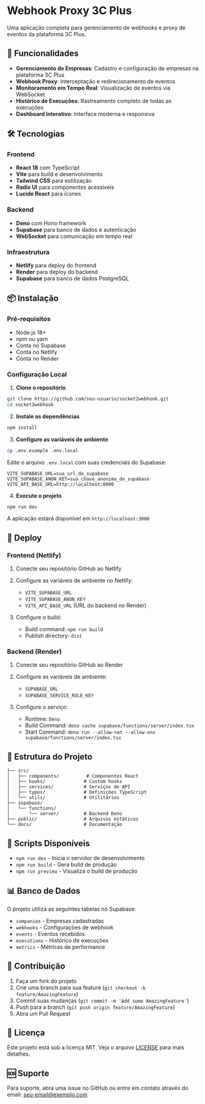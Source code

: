 # Webhook Proxy 3C Plus

Uma aplicação completa para gerenciamento de webhooks e proxy de eventos da plataforma 3C Plus.

## 🚀 Funcionalidades

- **Gerenciamento de Empresas**: Cadastro e configuração de empresas na plataforma 3C Plus
- **Webhook Proxy**: Interceptação e redirecionamento de eventos
- **Monitoramento em Tempo Real**: Visualização de eventos via WebSocket
- **Histórico de Execuções**: Rastreamento completo de todas as execuções
- **Dashboard Interativo**: Interface moderna e responsiva

## 🛠️ Tecnologias

### Frontend
- **React 18** com TypeScript
- **Vite** para build e desenvolvimento
- **Tailwind CSS** para estilização
- **Radix UI** para componentes acessíveis
- **Lucide React** para ícones

### Backend
- **Deno** com Hono framework
- **Supabase** para banco de dados e autenticação
- **WebSocket** para comunicação em tempo real

### Infraestrutura
- **Netlify** para deploy do frontend
- **Render** para deploy do backend
- **Supabase** para banco de dados PostgreSQL

## 📦 Instalação

### Pré-requisitos
- Node.js 18+ 
- npm ou yarn
- Conta no Supabase
- Conta no Netlify
- Conta no Render

### Configuração Local

1. **Clone o repositório**
```bash
git clone https://github.com/seu-usuario/socket2webhook.git
cd socket2webhook
```

2. **Instale as dependências**
```bash
npm install
```

3. **Configure as variáveis de ambiente**
```bash
cp .env.example .env.local
```

Edite o arquivo `.env.local` com suas credenciais do Supabase:
```env
VITE_SUPABASE_URL=sua_url_do_supabase
VITE_SUPABASE_ANON_KEY=sua_chave_anonima_do_supabase
VITE_API_BASE_URL=http://localhost:8000
```

4. **Execute o projeto**
```bash
npm run dev
```

A aplicação estará disponível em `http://localhost:3000`

## 🚀 Deploy

### Frontend (Netlify)

1. Conecte seu repositório GitHub ao Netlify
2. Configure as variáveis de ambiente no Netlify:
   - `VITE_SUPABASE_URL`
   - `VITE_SUPABASE_ANON_KEY`
   - `VITE_API_BASE_URL` (URL do backend no Render)

3. Configure o build:
   - Build command: `npm run build`
   - Publish directory: `dist`

### Backend (Render)

1. Conecte seu repositório GitHub ao Render
2. Configure as variáveis de ambiente:
   - `SUPABASE_URL`
   - `SUPABASE_SERVICE_ROLE_KEY`

3. Configure o serviço:
   - Runtime: `Deno`
   - Build Command: `deno cache supabase/functions/server/index.tsx`
   - Start Command: `deno run --allow-net --allow-env supabase/functions/server/index.tsx`

## 📁 Estrutura do Projeto

```
├── src/
│   ├── components/          # Componentes React
│   ├── hooks/              # Custom hooks
│   ├── services/           # Serviços de API
│   ├── types/              # Definições TypeScript
│   └── utils/              # Utilitários
├── supabase/
│   └── functions/
│       └── server/         # Backend Deno
├── public/                 # Arquivos estáticos
└── docs/                   # Documentação
```

## 🔧 Scripts Disponíveis

- `npm run dev` - Inicia o servidor de desenvolvimento
- `npm run build` - Gera build de produção
- `npm run preview` - Visualiza o build de produção

## 📊 Banco de Dados

O projeto utiliza as seguintes tabelas no Supabase:

- `companies` - Empresas cadastradas
- `webhooks` - Configurações de webhook
- `events` - Eventos recebidos
- `executions` - Histórico de execuções
- `metrics` - Métricas de performance

## 🤝 Contribuição

1. Faça um fork do projeto
2. Crie uma branch para sua feature (`git checkout -b feature/AmazingFeature`)
3. Commit suas mudanças (`git commit -m 'Add some AmazingFeature'`)
4. Push para a branch (`git push origin feature/AmazingFeature`)
5. Abra um Pull Request

## 📝 Licença

Este projeto está sob a licença MIT. Veja o arquivo [LICENSE](LICENSE) para mais detalhes.

## 🆘 Suporte

Para suporte, abra uma issue no GitHub ou entre em contato através do email: seu-email@exemplo.com
